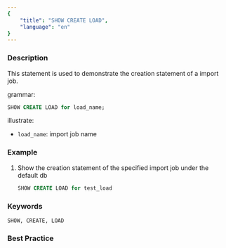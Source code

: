 ```yaml
---
{
    "title": "SHOW CREATE LOAD",
    "language": "en"
}
---
```


<!--
Licensed to the Apache Software Foundation (ASF) under one
or more contributor license agreements.  See the NOTICE file
distributed with this work for additional information
regarding copyright ownership.  The ASF licenses this file
to you under the Apache License, Version 2.0 (the
"License"); you may not use this file except in compliance
with the License.  You may obtain a copy of the License at

  http://www.apache.org/licenses/LICENSE-2.0

Unless required by applicable law or agreed to in writing,
software distributed under the License is distributed on an
"AS IS" BASIS, WITHOUT WARRANTIES OR CONDITIONS OF ANY
KIND, either express or implied.  See the License for the
specific language governing permissions and limitations
under the License.
-->



### Description

This statement is used to demonstrate the creation statement of a import job.

grammar:

```sql
SHOW CREATE LOAD for load_name;
```

illustrate:

-  `load_name`: import job name

### Example

1. Show the creation statement of the specified import job under the default db

    ```sql
    SHOW CREATE LOAD for test_load
    ```

### Keywords

    SHOW, CREATE, LOAD

### Best Practice

